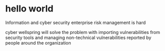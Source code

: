 # hello world 
Information and cyber security enterprise risk management is hard

cyber wellspring will solve the problem with importing vulnerabilities from security tools and managing non-technical vulnerabilities reported by people around the organization
